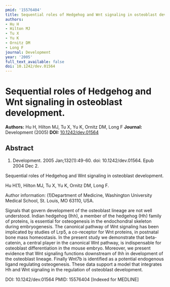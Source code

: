 ```yaml
---
pmid: '15576404'
title: Sequential roles of Hedgehog and Wnt signaling in osteoblast development.
authors:
- Hu H
- Hilton MJ
- Tu X
- Yu K
- Ornitz DM
- Long F
journal: Development
year: '2005'
full_text_available: false
doi: 10.1242/dev.01564
---
```


# Sequential roles of Hedgehog and Wnt signaling in osteoblast development.
**Authors:** Hu H, Hilton MJ, Tu X, Yu K, Ornitz DM, Long F
**Journal:** Development (2005)
**DOI:** [10.1242/dev.01564](https://doi.org/10.1242/dev.01564)

## Abstract

1. Development. 2005 Jan;132(1):49-60. doi: 10.1242/dev.01564. Epub 2004 Dec 2.

Sequential roles of Hedgehog and Wnt signaling in osteoblast development.

Hu H(1), Hilton MJ, Tu X, Yu K, Ornitz DM, Long F.

Author information:
(1)Department of Medicine, Washington University Medical School, St. Louis, MO 
63110, USA.

Signals that govern development of the osteoblast lineage are not well 
understood. Indian hedgehog (Ihh), a member of the hedgehog (Hh) family of 
proteins, is essential for osteogenesis in the endochondral skeleton during 
embryogenesis. The canonical pathway of Wnt signaling has been implicated by 
studies of Lrp5, a co-receptor for Wnt proteins, in postnatal bone mass 
homeostasis. In the present study we demonstrate that beta-catenin, a central 
player in the canonical Wnt pathway, is indispensable for osteoblast 
differentiation in the mouse embryo. Moreover, we present evidence that Wnt 
signaling functions downstream of Ihh in development of the osteoblast lineage. 
Finally Wnt7b is identified as a potential endogenous ligand regulating 
osteogenesis. These data support a model that integrates Hh and Wnt signaling in 
the regulation of osteoblast development.

DOI: 10.1242/dev.01564
PMID: 15576404 [Indexed for MEDLINE]
